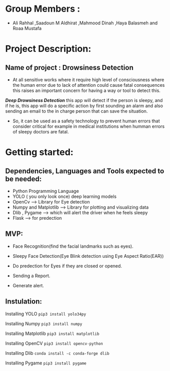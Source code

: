 # Group Members :

- Ali Rahhal ,Saadoun M Aldhirat ,Mahmood Dinah ,Haya Balasmeh and Roaa Mustafa

# Project Description:

## Name of project : Drowsiness Detection

- At all sensitive works where it require high level of consciousness where the human error due to lack of attention could cause fatal consequences this raises an important concern for having a way or tool to detect this.

**_Deep Drowsiness Detection_** this app will detect if the person is sleepy, and if he is, this app will do a specific action by first sounding an alarm and also sending an email to the in charge person that can save the situation.

- So, it can be used as a safety technology to prevent human errors that consider critical for example in medical institutions when humman errors of sleepy doctors are fatal.

# Getting started:

## Dependencies, Languages and Tools expected to be needed:

- Python Programming Language
- YOLO ( you only look once) deep learning models
- OpenCv --> Library for Eye detection
- Numpy and Matplotlib  --> Library  for plotting and visualizing data
- Dlib , Pygame --> which will alert the driver when he feels sleepy
- Flask --> for predection

## MVP:

- Face Recognition(find the facial landmarks such as eyes).

- Sleepy Face Detection(Eye Blink detection using  Eye Aspect Ratio(EAR))

- Do predection for Eyes if they are closed  or opened.

- Sending a Report.

- Generate alert.

## Instulation:

Installing YOLO
`pip3 install yolo34py`

Installing Numpy
`pip3 install numpy` 

Installing Matplotlib
`pip3 install matplotlib`

Installing OpenCV
`pip3 install opencv-python`

Installing Dlib
`conda install -c conda-forge dlib`

Installing Pygame
`pip3 install pygame`


